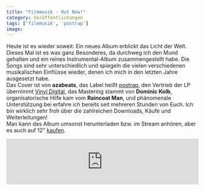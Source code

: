 ```yaml
---
title: "Filmmusik - Out Now!"
category: Veröffentlichungen
tags: ['filmmusik', 'postrap']
image: 
---
```


Heute ist es wieder soweit: Ein neues Album erblickt das Licht der Welt. Dieses Mal ist es was ganz Besonderes, da durchweg ich den Mund gehalten und ein reines Instrumental-Album zusammengestellt habe. Die Songs sind sehr unterschiedlich und spiegeln die vielen verschiedenen musikalischen Einflüsse wieder, denen ich mich in den letzten Jahre ausgesetzt habe.  
Das Cover ist von **azabeats**, das Label heißt [postrap](www.postrap.de/releases/filmmusik/), den Vertrieb der LP übernimmt [Vinyl Digital](http://www.vinyl-digital.com/Hip-Hop-Rap/Filmmusik-Poster.html), das Mastering stammt von **Dominic Kolb**, organisatorische Hilfe kam vom **Raincoat Man**, und phänomenale Unterstützung bei erfahre ich bereits seit mehreren Stunden von Euch. Ich bin wirklich sehr froh über die zahlreichen Downloads, Käufe und Weiterleitungen!  
Man kann das Album umsonst herunterladen bzw. im Stream anhören, aber es auch auf 12" [kaufen](http://www.vinyl-digital.com/Hip-Hop-Rap/Filmmusik-Poster.html).  
<iframe style="border: 0; width: 100%; height: 120px;" src="http://bandcamp.com/EmbeddedPlayer/album=2367992960/size=medium/bgcol=ffffff/linkcol=0687f5/transparent=true/" seamless></iframe>
